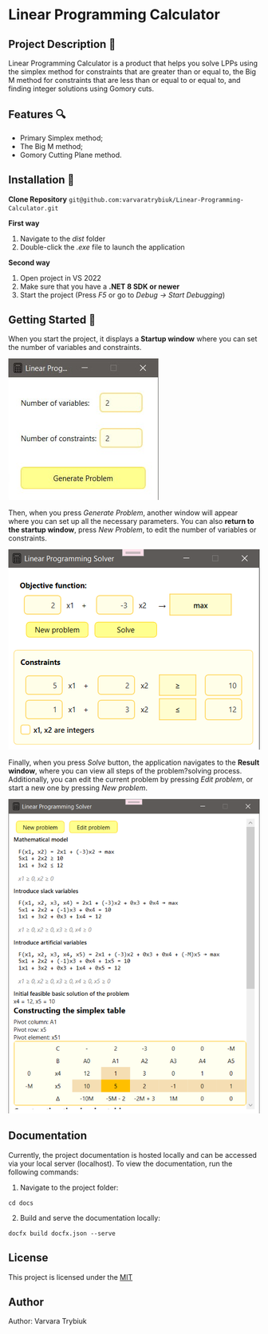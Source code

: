 # Linear Programming Calculator

## Project Description :paperclip:

Linear Programming Calculator is a product that helps you solve LPPs using the simplex method for constraints that are greater than or equal to,
the Big M method for constraints that are less than or equal to or equal to, and finding integer solutions using Gomory cuts.

## Features :mag:

+ Primary Simplex method;
+ The Big M method;
+ Gomory Cutting Plane method.

## Installation :hammer:

**Clone Repository**
`git@github.com:varvaratrybiuk/Linear-Programming-Calculator.git`

**First way**

1. Navigate to the _dist_ folder
1. Double-click the _.exe_ file to launch the application

**Second way**

1. Open project in VS 2022
1. Make sure that you have a **.NET 8 SDK or newer**
1. Start the project (Press _F5_ or go to _Debug -> Start Debugging_)

## Getting Started :runner:

When you start the project, it displays a **Startup window** where you can set the number of variables and constraints.

![Startup Window](./Images/img1.jpg)

Then, when you press _Generate Problem_, another window will appear where you can set up all the necessary parameters.
You can also **return to the startup window**, press _New Problem_, to edit the number of variables or constraints.

![Problem Setup Window](./Images/img2.png)

Finally, when you press _Solve_ button, the application navigates to the **Result window**, where you can view all steps of the problem?solving process.
Additionally, you can edit the current problem by pressing _Edit problem_, or start a new one by pressing _New problem_.

![Result Window](./Images/img3.png)

## Documentation

Currently, the project documentation is hosted locally and can be accessed via your local server (localhost). 
To view the documentation, run the following commands:

1. Navigate to the project folder:
```
cd docs
```
2. Build and serve the documentation locally:
```
docfx build docfx.json --serve
```

## License

This project is licensed under the [MIT](./LICENSE.md)

## Author

Author: Varvara Trybiuk
